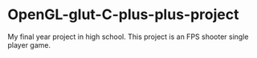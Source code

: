 # OpenGL-glut-C-plus-plus-project
My final year project in high school. This project is an FPS shooter single player game. 
